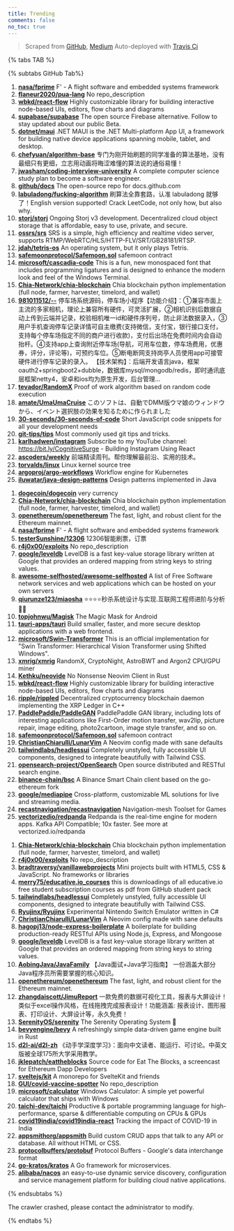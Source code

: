 ```yaml
---
title: Trending
comments: false
no_toc: true
---
```


> Scraped from [GitHub](https://github.com/trending), [Medium](https://medium.com/topic/popular)
Auto-deployed with [Travis Ci](https://travis-ci.org/)

{% tabs TAB %}
<!-- tab GitHub -->
{% subtabs GitHub Tab%}
<!-- tab Daily -->
1. [**nasa/fprime**](https://github.com/nasa/fprime)
F' - A flight software and embedded systems framework
2. [**flaneur2020/pua-lang**](https://github.com/flaneur2020/pua-lang)
No repo_description
3. [**wbkd/react-flow**](https://github.com/wbkd/react-flow)
Highly customizable library for building interactive node-based UIs, editors, flow charts and diagrams
4. [**supabase/supabase**](https://github.com/supabase/supabase)
The open source Firebase alternative. Follow to stay updated about our public Beta.
5. [**dotnet/maui**](https://github.com/dotnet/maui)
.NET MAUI is the .NET Multi-platform App UI, a framework for building native device applications spanning mobile, tablet, and desktop.
6. [**chefyuan/algorithm-base**](https://github.com/chefyuan/algorithm-base)
专门为刚开始刷题的同学准备的算法基地，没有最细只有更细，立志用动画将晦涩难懂的算法说的通俗易懂！
7. [**jwasham/coding-interview-university**](https://github.com/jwasham/coding-interview-university)
A complete computer science study plan to become a software engineer.
8. [**github/docs**](https://github.com/github/docs)
The open-source repo for docs.github.com
9. [**labuladong/fucking-algorithm**](https://github.com/labuladong/fucking-algorithm)
刷算法全靠套路，认准 labuladong 就够了！English version supported! Crack LeetCode, not only how, but also why.
10. [**storj/storj**](https://github.com/storj/storj)
Ongoing Storj v3 development. Decentralized cloud object storage that is affordable, easy to use, private, and secure.
11. [**ossrs/srs**](https://github.com/ossrs/srs)
SRS is a simple, high efficiency and realtime video server, supports RTMP/WebRTC/HLS/HTTP-FLV/SRT/GB28181/RTSP.
12. [**jdah/tetris-os**](https://github.com/jdah/tetris-os)
An operating system, but it only plays Tetris.
13. [**safemoonprotocol/Safemoon.sol**](https://github.com/safemoonprotocol/Safemoon.sol)
safemoon contract
14. [**microsoft/cascadia-code**](https://github.com/microsoft/cascadia-code)
This is a fun, new monospaced font that includes programming ligatures and is designed to enhance the modern look and feel of the Windows Terminal.
15. [**Chia-Network/chia-blockchain**](https://github.com/Chia-Network/chia-blockchain)
Chia blockchain python implementation (full node, farmer, harvester, timelord, and wallet)
16. [**981011512/--**](https://github.com/981011512/--)
停车场系统源码，停车场小程序【功能介绍】：①兼容市面上主流的多家相机，理论上兼容所有硬件，可灵活扩展，②相机识别后数据自动上传到云端并记录，校验相机唯一id和硬件序列号，防止非法数据录入，③用户手机查询停车记录详情可自主缴费(支持微信，支付宝，银行接口支付，支持每个停车场指定不同的商户进行收款)，支付后出场在免费时间内会自动抬杆。④支持app上查询附近停车场(导航，可用车位数，停车场费用，优惠券，评分，评论等)，可预约车位。⑤断电断网支持岗亭人员使用app可接管硬件进行停车记录的录入。 【技术架构】：后端开发语言java，框架oauth2+springboot2+dubble，数据库mysql/mongodb/redis，即时通讯底层框架netty4，安卓和ios均为原生开发，后台管理…
17. [**tevador/RandomX**](https://github.com/tevador/RandomX)
Proof of work algorithm based on random code execution
18. [**amate/UmaUmaCruise**](https://github.com/amate/UmaUmaCruise)
このソフトは、自動でDMM版ウマ娘のウィンドウから、イベント選択肢の効果を知るために作られました
19. [**30-seconds/30-seconds-of-code**](https://github.com/30-seconds/30-seconds-of-code)
Short JavaScript code snippets for all your development needs
20. [**git-tips/tips**](https://github.com/git-tips/tips)
Most commonly used git tips and tricks.
21. [**karlhadwen/instagram**](https://github.com/karlhadwen/instagram)
Subscribe to my YouTube channel: https://bit.ly/CognitiveSurge - Building Instagram Using React
22. [**ascoders/weekly**](https://github.com/ascoders/weekly)
前端精读周刊。帮你理解最前沿、实用的技术。
23. [**torvalds/linux**](https://github.com/torvalds/linux)
Linux kernel source tree
24. [**argoproj/argo-workflows**](https://github.com/argoproj/argo-workflows)
Workflow engine for Kubernetes
25. [**iluwatar/java-design-patterns**](https://github.com/iluwatar/java-design-patterns)
Design patterns implemented in Java
<!-- endtab -->
<!-- tab Weekly -->
1. [**dogecoin/dogecoin**](https://github.com/dogecoin/dogecoin)
very currency
2. [**Chia-Network/chia-blockchain**](https://github.com/Chia-Network/chia-blockchain)
Chia blockchain python implementation (full node, farmer, harvester, timelord, and wallet)
3. [**openethereum/openethereum**](https://github.com/openethereum/openethereum)
The fast, light, and robust client for the Ethereum mainnet.
4. [**nasa/fprime**](https://github.com/nasa/fprime)
F' - A flight software and embedded systems framework
5. [**testerSunshine/12306**](https://github.com/testerSunshine/12306)
12306智能刷票，订票
6. [**r4j0x00/exploits**](https://github.com/r4j0x00/exploits)
No repo_description
7. [**google/leveldb**](https://github.com/google/leveldb)
LevelDB is a fast key-value storage library written at Google that provides an ordered mapping from string keys to string values.
8. [**awesome-selfhosted/awesome-selfhosted**](https://github.com/awesome-selfhosted/awesome-selfhosted)
A list of Free Software network services and web applications which can be hosted on your own servers
9. [**qiurunze123/miaosha**](https://github.com/qiurunze123/miaosha)
⭐⭐⭐⭐秒杀系统设计与实现.互联网工程师进阶与分析🙋🐓
10. [**topjohnwu/Magisk**](https://github.com/topjohnwu/Magisk)
The Magic Mask for Android
11. [**tauri-apps/tauri**](https://github.com/tauri-apps/tauri)
Build smaller, faster, and more secure desktop applications with a web frontend.
12. [**microsoft/Swin-Transformer**](https://github.com/microsoft/Swin-Transformer)
This is an official implementation for "Swin Transformer: Hierarchical Vision Transformer using Shifted Windows".
13. [**xmrig/xmrig**](https://github.com/xmrig/xmrig)
RandomX, CryptoNight, AstroBWT and Argon2 CPU/GPU miner
14. [**Kethku/neovide**](https://github.com/Kethku/neovide)
No Nonsense Neovim Client in Rust
15. [**wbkd/react-flow**](https://github.com/wbkd/react-flow)
Highly customizable library for building interactive node-based UIs, editors, flow charts and diagrams
16. [**ripple/rippled**](https://github.com/ripple/rippled)
Decentralized cryptocurrency blockchain daemon implementing the XRP Ledger in C++
17. [**PaddlePaddle/PaddleGAN**](https://github.com/PaddlePaddle/PaddleGAN)
PaddlePaddle GAN library, including lots of interesting applications like First-Order motion transfer, wav2lip, picture repair, image editing, photo2cartoon, image style transfer, and so on.
18. [**safemoonprotocol/Safemoon.sol**](https://github.com/safemoonprotocol/Safemoon.sol)
safemoon contract
19. [**ChristianChiarulli/LunarVim**](https://github.com/ChristianChiarulli/LunarVim)
A Neovim config made with sane defaults
20. [**tailwindlabs/headlessui**](https://github.com/tailwindlabs/headlessui)
Completely unstyled, fully accessible UI components, designed to integrate beautifully with Tailwind CSS.
21. [**opensearch-project/OpenSearch**](https://github.com/opensearch-project/OpenSearch)
Open source distributed and RESTful search engine.
22. [**binance-chain/bsc**](https://github.com/binance-chain/bsc)
A Binance Smart Chain client based on the go-ethereum fork
23. [**google/mediapipe**](https://github.com/google/mediapipe)
Cross-platform, customizable ML solutions for live and streaming media.
24. [**recastnavigation/recastnavigation**](https://github.com/recastnavigation/recastnavigation)
Navigation-mesh Toolset for Games
25. [**vectorizedio/redpanda**](https://github.com/vectorizedio/redpanda)
Redpanda is the real-time engine for modern apps. Kafka API Compatible; 10x faster. See more at vectorized.io/redpanda
<!-- endtab -->
<!-- tab Monthly -->
1. [**Chia-Network/chia-blockchain**](https://github.com/Chia-Network/chia-blockchain)
Chia blockchain python implementation (full node, farmer, harvester, timelord, and wallet)
2. [**r4j0x00/exploits**](https://github.com/r4j0x00/exploits)
No repo_description
3. [**bradtraversy/vanillawebprojects**](https://github.com/bradtraversy/vanillawebprojects)
Mini projects built with HTML5, CSS & JavaScript. No frameworks or libraries
4. [**merry75/educative.io_courses**](https://github.com/merry75/educative.io_courses)
this is downloadings of all educative.io free student subscription courses as pdf from GitHub student pack
5. [**tailwindlabs/headlessui**](https://github.com/tailwindlabs/headlessui)
Completely unstyled, fully accessible UI components, designed to integrate beautifully with Tailwind CSS.
6. [**Ryujinx/Ryujinx**](https://github.com/Ryujinx/Ryujinx)
Experimental Nintendo Switch Emulator written in C#
7. [**ChristianChiarulli/LunarVim**](https://github.com/ChristianChiarulli/LunarVim)
A Neovim config made with sane defaults
8. [**hagopj13/node-express-boilerplate**](https://github.com/hagopj13/node-express-boilerplate)
A boilerplate for building production-ready RESTful APIs using Node.js, Express, and Mongoose
9. [**google/leveldb**](https://github.com/google/leveldb)
LevelDB is a fast key-value storage library written at Google that provides an ordered mapping from string keys to string values.
10. [**AobingJava/JavaFamily**](https://github.com/AobingJava/JavaFamily)
【Java面试+Java学习指南】 一份涵盖大部分Java程序员所需要掌握的核心知识。
11. [**openethereum/openethereum**](https://github.com/openethereum/openethereum)
The fast, light, and robust client for the Ethereum mainnet.
12. [**zhangdaiscott/JimuReport**](https://github.com/zhangdaiscott/JimuReport)
一款免费的数据可视化工具，报表与大屏设计！类似于excel操作风格，在线拖拽完成报表设计！功能涵盖: 报表设计、图形报表、打印设计、大屏设计等，永久免费！
13. [**SerenityOS/serenity**](https://github.com/SerenityOS/serenity)
The Serenity Operating System 🐞
14. [**bevyengine/bevy**](https://github.com/bevyengine/bevy)
A refreshingly simple data-driven game engine built in Rust
15. [**d2l-ai/d2l-zh**](https://github.com/d2l-ai/d2l-zh)
《动手学深度学习》：面向中文读者、能运行、可讨论。中英文版被全球175所大学采用教学。
16. [**jklepatch/eattheblocks**](https://github.com/jklepatch/eattheblocks)
Source code for Eat The Blocks, a screencast for Ethereum Dapp Developers
17. [**sveltejs/kit**](https://github.com/sveltejs/kit)
A monorepo for SvelteKit and friends
18. [**GUI/covid-vaccine-spotter**](https://github.com/GUI/covid-vaccine-spotter)
No repo_description
19. [**microsoft/calculator**](https://github.com/microsoft/calculator)
Windows Calculator: A simple yet powerful calculator that ships with Windows
20. [**taichi-dev/taichi**](https://github.com/taichi-dev/taichi)
Productive & portable programming language for high-performance, sparse & differentiable computing on CPUs & GPUs
21. [**covid19india/covid19india-react**](https://github.com/covid19india/covid19india-react)
Tracking the impact of COVID-19 in India
22. [**appsmithorg/appsmith**](https://github.com/appsmithorg/appsmith)
Build custom CRUD apps that talk to any API or database. All without HTML or CSS.
23. [**protocolbuffers/protobuf**](https://github.com/protocolbuffers/protobuf)
Protocol Buffers - Google's data interchange format
24. [**go-kratos/kratos**](https://github.com/go-kratos/kratos)
A Go framework for microservices.
25. [**alibaba/nacos**](https://github.com/alibaba/nacos)
an easy-to-use dynamic service discovery, configuration and service management platform for building cloud native applications.
<!-- endtab -->
{% endsubtabs %}
<!-- endtab -->
<!-- tab Medium -->
The crawler crashed, please contact the administrator to modify.
<!-- endtab -->
{% endtabs %}
